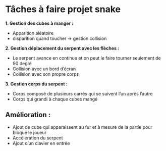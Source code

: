 # Tâches à faire projet snake 
**1. Gestion des cubes à manger :**
 - Apparition aléatoire
 - disparition quand toucher -> gestion collision

**2. Gestion déplacement du serpent avec les flèches :**
 - Le serpent avance en continue et on peut le faire tourner seulement de 90 degré
  - Collision avec un bord d’écran
  - Collision avec son propre corps

**3. Gestion corps du serpent :**
  - Corps composé de plusieurs carrés qui se suivent l’un après l’autre
  - Corps qui grandi à chaque cubes mangé

## Amélioration : 
- Ajout de cube qui apparaissent au fur et à mesure de la partie pour bloqué le joueur
- Accélération du serpent
- Ajout d’un clavier en entrée
